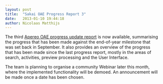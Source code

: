 ```yaml
---
layout: post
title:  "Sakai OAE Progress Report 3"
date:   2013-01-10 19:44:18
author: Nicolaas Matthijs
---
```

<p>The third <a href="/static/blog-assets/29-christmas%20progress%20report/Christmas%20Progress%20Report.pdf">Apereo OAE progress update report</a> is now available, summarising the progress that has been made against the end-of-year milestone that was set back in September. It also provides an overview of the progress that has been made since the last progress report, mostly in the areas of search, activities, preview processing and the User Interface.</p><p>The team is planning to organise a community Webinar later this month, where the implemented functionality will be demoed. An announcement will be made once a date has been chosen.</p>

